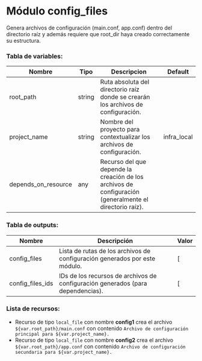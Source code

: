# Módulo config_files
Genera archivos de configuración (main.conf, app.conf) dentro del directorio raíz y además
requiere que root_dir haya creado correctamente su estructura.

### Tabla de variables:
| Nombre | Tipo | Descripcion | Default |
|--------|------|-------------|---------|
| root_path | string | Ruta absoluta del directorio raíz donde se crearán los archivos de configuración. | <null> |
| project_name | string | Nombre del proyecto para contextualizar los archivos de configuración. | infra_local |
| depends_on_resource | any | Recurso del que depende la creación de los archivos de configuración (generalmente el directorio raíz). | <null> |

### Tabla de outputs:
| Nombre | Descripción | Valor |
|--------|-------------|-------|
| config_files | Lista de rutas de los archivos de configuración generados por este módulo. | [ |
| config_files_ids | IDs de los recursos de archivos de configuración generados (para dependencias). | [ |

### Lista de recursos:
- Recurso de tipo `local_file` con nombre **config1** crea el archivo `${var.root_path}/main.conf` con contenido `Archivo de configuración principal para ${var.project_name}.`
- Recurso de tipo `local_file` con nombre **config2** crea el archivo `${var.root_path}/app.conf` con contenido `Archivo de configuración secundaria para ${var.project_name}.`

